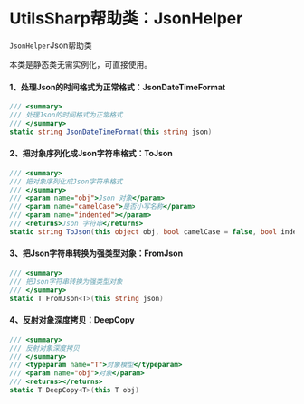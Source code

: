 # UtilsSharp帮助类：JsonHelper

`JsonHelper`Json帮助类

本类是静态类无需实例化，可直接使用。

#### 1、处理Json的时间格式为正常格式：JsonDateTimeFormat

```c#
/// <summary>
/// 处理Json的时间格式为正常格式
/// </summary>
static string JsonDateTimeFormat(this string json)
```

#### 2、把对象序列化成Json字符串格式：ToJson

```c#
/// <summary>
/// 把对象序列化成Json字符串格式
/// </summary>
/// <param name="obj">Json 对象</param>
/// <param name="camelCase">是否小写名称</param>
/// <param name="indented"></param>
/// <returns>Json 字符串</returns>
static string ToJson(this object obj, bool camelCase = false, bool indented = false)
```

#### 3、把Json字符串转换为强类型对象：FromJson

```c#
/// <summary>
/// 把Json字符串转换为强类型对象
/// </summary>
static T FromJson<T>(this string json)
```

#### 4、反射对象深度拷贝：DeepCopy

```c#
/// <summary>
/// 反射对象深度拷贝
/// </summary>
/// <typeparam name="T">对象模型</typeparam>
/// <param name="obj">对象</param>
/// <returns></returns>
static T DeepCopy<T>(this T obj)
```


